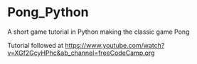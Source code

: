 # Pong_Python
A short game tutorial in Python making the classic game Pong

Tutorial followed at https://www.youtube.com/watch?v=XGf2GcyHPhc&ab_channel=freeCodeCamp.org

